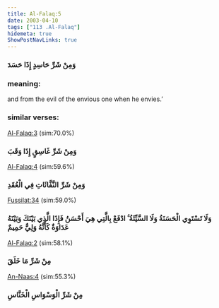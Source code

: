 ```yaml
---
title: Al-Falaq:5
date: 2003-04-10
tags: ["113 .Al-Falaq"]
hidemeta: true 
ShowPostNavLinks: true 
---
```

### وَمِنْ شَرِّ حَاسِدٍ إِذَا حَسَدَ
### meaning: 
and from the evil of the envious one when he envies.’
### similar verses: 

[Al-Falaq:3](/113/3) (sim:70.0%)

### وَمِنْ شَرِّ غَاسِقٍ إِذَا وَقَبَ

[Al-Falaq:4](/113/4) (sim:59.6%)

### وَمِنْ شَرِّ النَّفَّاثَاتِ فِي الْعُقَدِ

[Fussilat:34](/41/34) (sim:59.0%)

### وَلَا تَسْتَوِي الْحَسَنَةُ وَلَا السَّيِّئَةُ ۚ ادْفَعْ بِالَّتِي هِيَ أَحْسَنُ فَإِذَا الَّذِي بَيْنَكَ وَبَيْنَهُ عَدَاوَةٌ كَأَنَّهُ وَلِيٌّ حَمِيمٌ

[Al-Falaq:2](/113/2) (sim:58.1%)

### مِنْ شَرِّ مَا خَلَقَ

[An-Naas:4](/114/4) (sim:55.3%)

### مِنْ شَرِّ الْوَسْوَاسِ الْخَنَّاسِ
